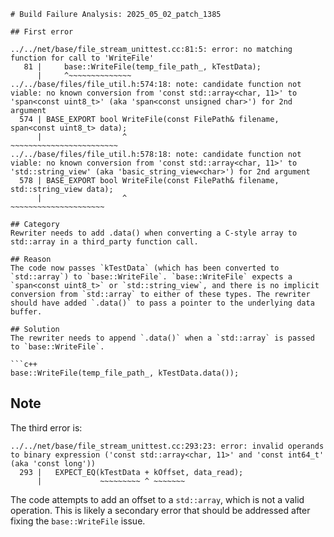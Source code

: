 ```
# Build Failure Analysis: 2025_05_02_patch_1385

## First error

../../net/base/file_stream_unittest.cc:81:5: error: no matching function for call to 'WriteFile'
   81 |     base::WriteFile(temp_file_path_, kTestData);
      |     ^~~~~~~~~~~~~~~
../../base/files/file_util.h:574:18: note: candidate function not viable: no known conversion from 'const std::array<char, 11>' to 'span<const uint8_t>' (aka 'span<const unsigned char>') for 2nd argument
  574 | BASE_EXPORT bool WriteFile(const FilePath& filename, span<const uint8_t> data);
      |                  ^                                   ~~~~~~~~~~~~~~~~~~~~~~~~
../../base/files/file_util.h:578:18: note: candidate function not viable: no known conversion from 'const std::array<char, 11>' to 'std::string_view' (aka 'basic_string_view<char>') for 2nd argument
  578 | BASE_EXPORT bool WriteFile(const FilePath& filename, std::string_view data);
      |                  ^                                   ~~~~~~~~~~~~~~~~~~~~~

## Category
Rewriter needs to add .data() when converting a C-style array to std::array in a third_party function call.

## Reason
The code now passes `kTestData` (which has been converted to `std::array`) to `base::WriteFile`. `base::WriteFile` expects a `span<const uint8_t>` or `std::string_view`, and there is no implicit conversion from `std::array` to either of these types. The rewriter should have added `.data()` to pass a pointer to the underlying data buffer.

## Solution
The rewriter needs to append `.data()` when a `std::array` is passed to `base::WriteFile`.

```c++
base::WriteFile(temp_file_path_, kTestData.data());
```

## Note
The third error is:

```
../../net/base/file_stream_unittest.cc:293:23: error: invalid operands to binary expression ('const std::array<char, 11>' and 'const int64_t' (aka 'const long'))
  293 |   EXPECT_EQ(kTestData + kOffset, data_read);
      |             ~~~~~~~~~ ^ ~~~~~~~
```

The code attempts to add an offset to a `std::array`, which is not a valid operation. This is likely a secondary error that should be addressed after fixing the `base::WriteFile` issue.